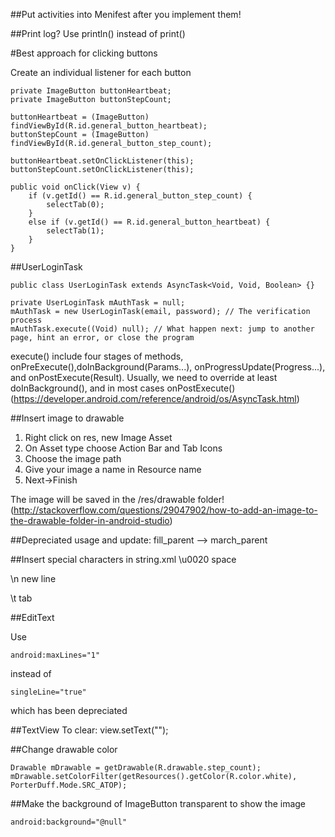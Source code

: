 ##Put activities into Menifest after you implement them!

##Print log?
Use println() instead of print()

#Best approach for clicking buttons

Create an individual listener for each button
```
private ImageButton buttonHeartbeat;
private ImageButton buttonStepCount;

buttonHeartbeat = (ImageButton) findViewById(R.id.general_button_heartbeat);
buttonStepCount = (ImageButton) findViewById(R.id.general_button_step_count);

buttonHeartbeat.setOnClickListener(this);
buttonStepCount.setOnClickListener(this);

public void onClick(View v) {
    if (v.getId() == R.id.general_button_step_count) {
        selectTab(0);
    }
    else if (v.getId() == R.id.general_button_heartbeat) {
        selectTab(1);
    }
}
```


##UserLoginTask
```
public class UserLoginTask extends AsyncTask<Void, Void, Boolean> {}

private UserLoginTask mAuthTask = null;
mAuthTask = new UserLoginTask(email, password); // The verification process
mAuthTask.execute((Void) null); // What happen next: jump to another page, hint an error, or close the program
```
execute() include four stages of methods, onPreExecute(),doInBackground(Params...), onProgressUpdate(Progress...), and onPostExecute(Result). Usually, we need to override at least doInBackground(), and in most cases onPostExecute()
(https://developer.android.com/reference/android/os/AsyncTask.html)


##Insert image to drawable

1. Right click on res, new Image Asset
2. On Asset type choose Action Bar and Tab Icons
3. Choose the image path
4. Give your image a name in Resource name
5. Next->Finish

The image will be saved in the /res/drawable folder!
(http://stackoverflow.com/questions/29047902/how-to-add-an-image-to-the-drawable-folder-in-android-studio)

##Depreciated usage and update:
fill_parent --> march_parent



##Insert special characters in string.xml
\u0020    space

\n        new line

\t        tab


##EditText

Use 
```
android:maxLines="1"
```
instead of 
```
singleLine="true"
```
which has been depreciated

##TextView
To clear: view.setText("");

##Change drawable color
```
Drawable mDrawable = getDrawable(R.drawable.step_count);
mDrawable.setColorFilter(getResources().getColor(R.color.white), PorterDuff.Mode.SRC_ATOP);
```

##Make the background of ImageButton transparent to show the image
```
android:background="@null"
```
